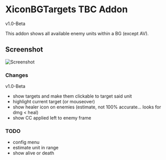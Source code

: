 # XiconBGTargets TBC Addon

v1.0-Beta

This addon shows all available enemy units within a BG (except AV).

## Screenshot

![Screenshot](../readme-media/sample.jpg)

### Changes

v1.0-Beta

- show targets and make them clickable to target said unit
- highlight current target (or mouseover)
- show healer icon on enemies (estimate, not 100% accurate... looks for dmg < heal)
- show CC applied left to enemy frame

### TODO

- config menu
- estimate unit in range
- show alive or death